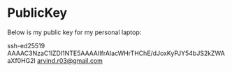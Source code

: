 # PublicKey

Below is my public key for my personal laptop:

ssh-ed25519 AAAAC3NzaC1lZDI1NTE5AAAAIIfrAIacWHrTHChE/dJoxKyPJY54bJS2kZWAaXf0HG2l arvind.r03@gmail.com

